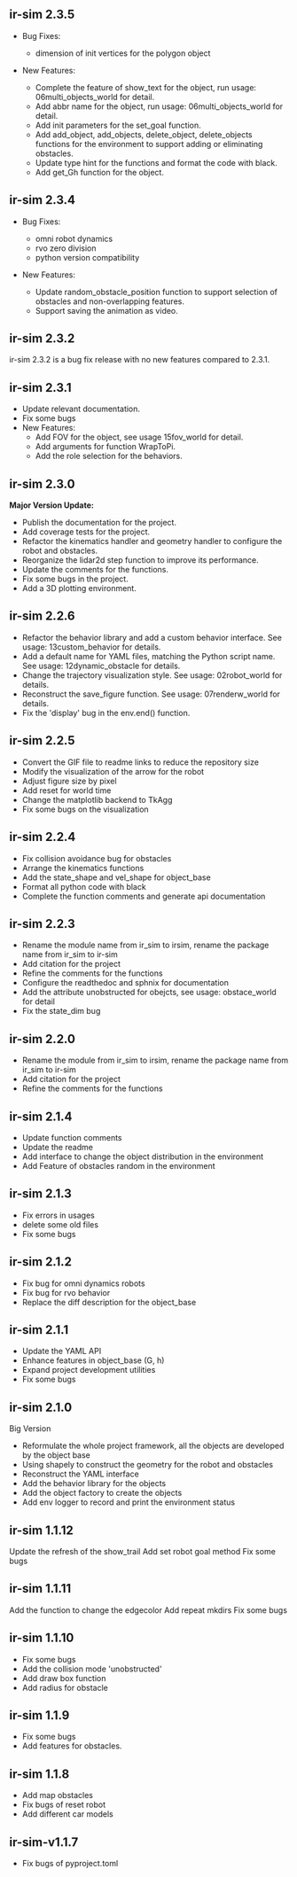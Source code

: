 ## ir-sim 2.3.5

- Bug Fixes:
  - dimension of init vertices for the polygon object

- New Features:
  - Complete the feature of show_text for the object, run usage: 06multi_objects_world for detail.
  - Add abbr name for the object, run usage: 06multi_objects_world for detail.
  - Add init parameters for the set_goal function.
  - Add add_object, add_objects, delete_object, delete_objects functions for the environment to support adding or eliminating obstacles.
  - Update type hint for the functions and format the code with black.
  - Add get_Gh function for the object.

## ir-sim 2.3.4

- Bug Fixes:
  - omni robot dynamics
  - rvo zero division
  - python version compatibility

- New Features:
  - Update random_obstacle_position function to support selection of obstacles and non-overlapping features.
  - Support saving the animation as video.
  
## ir-sim 2.3.2

ir-sim 2.3.2 is a bug fix release with no new features compared to 2.3.1.

## ir-sim 2.3.1

- Update relevant documentation.
- Fix some bugs
- New Features:
  - Add FOV for the object, see usage 15fov_world for detail.
  - Add arguments for function WrapToPi.
  - Add the role selection for the behaviors.

## ir-sim 2.3.0

**Major Version Update:** 

- Publish the documentation for the project.
- Add coverage tests for the project.
- Refactor the kinematics handler and geometry handler to configure the robot and obstacles.
- Reorganize the lidar2d step function to improve its performance.
- Update the comments for the functions.
- Fix some bugs in the project.
- Add a 3D plotting environment.

## ir-sim 2.2.6

- Refactor the behavior library and add a custom behavior interface.
See usage: 13custom_behavior for details.
- Add a default name for YAML files, matching the Python script name.
See usage: 12dynamic_obstacle for details.
- Change the trajectory visualization style.
See usage: 02robot_world for details.
- Reconstruct the save_figure function.
See usage: 07renderw_world for details.
- Fix the 'display' bug in the env.end() function.

## ir-sim 2.2.5

- Convert the GIF file to readme links to reduce the repository size
- Modify the visualization of the arrow for the robot
- Adjust figure size by pixel
- Add reset for world time
- Change the matplotlib backend to TkAgg
- Fix some bugs on the visualization

## ir-sim 2.2.4

- Fix collision avoidance bug for obstacles
- Arrange the kinematics functions
- Add the state_shape and vel_shape for object_base
- Format all python code with black
- Complete the function comments and generate api documentation

## ir-sim 2.2.3

- Rename the module name from ir_sim to irsim, rename the package name from ir_sim to ir-sim
- Add citation for the project
- Refine the comments for the functions
- Configure the readthedoc and sphnix for documentation
- Add the attribute unobstructed for obejcts, see usage: obstace_world for detail
- Fix the state_dim bug

## ir-sim 2.2.0

- Rename the module from ir_sim to irsim, rename the package name from ir_sim to ir-sim
- Add citation for the project
- Refine the comments for the functions


## ir-sim 2.1.4

- Update function comments
- Update the readme
- Add interface to change the object distribution in the environment
- Add Feature of obstacles random in the environment

## ir-sim 2.1.3
- Fix errors in usages
- delete some old files
- Fix some bugs

## ir-sim 2.1.2

- Fix bug for omni dynamics robots
- Fix bug for rvo behavior
- Replace the diff description for the object_base


## ir-sim 2.1.1

- Update the YAML API
- Enhance features in object_base (G, h)
- Expand project development utilities
- Fix some bugs

## ir-sim 2.1.0

Big Version

- Reformulate the whole project framework, all the objects are developed by the object base
- Using shapely to construct the geometry for the robot and obstacles
- Reconstruct the YAML interface
- Add the behavior library for the objects
- Add the object factory to create the objects
- Add env logger to record and print the environment status

## ir-sim 1.1.12

Update the refresh of the show_trail
Add set robot goal method
Fix some bugs


## ir-sim 1.1.11

Add the function to change the edgecolor
Add repeat mkdirs
Fix some bugs

## ir-sim 1.1.10

- Fix some bugs
- Add the collision mode 'unobstructed'
- Add draw box function
- Add radius for obstacle


## ir-sim 1.1.9

- Fix some bugs
- Add features for obstacles.


## ir-sim 1.1.8

- Add map obstacles
- Fix bugs of reset robot
- Add different car models

## ir-sim-v1.1.7

- Fix bugs of pyproject.toml